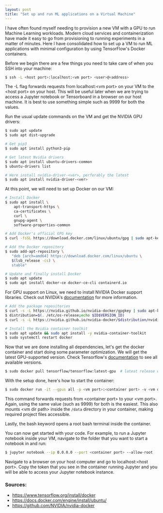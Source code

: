 ```yaml
---
layout: post
title: "Set up and run ML applications on a Virtual Machine"
---
```


I have often found myself needing to provision a new VM with a GPU to run Machine Learning workloads. Modern cloud services and containerization have made it easy to go from provisioning to running experiments in a matter of minutes. Here I have consolidated how to set up a VM to run ML applications with minimal configuration by using TensorFlow's Docker containers.

Before we begin there are a few things you need to take care of when you SSH into your machine:

```bash
$ ssh -L <host port>:localhost:<vm port> <user>@<address>
```

The -L flag forwards requests from localhost:\<vm port\> on your VM to the \<host port\> on your host. This will be useful later when we are trying to access a Jupyter notebook or Tensorboard in a browser on our host machine. It is best to use something simple such as 9999 for both the values.

Run the usual update commands on the VM and get the NVIDIA GPU drivers:

```bash
$ sudo apt update
$ sudo apt dist-upgrade

# Get pip3
$ sudo apt install python3-pip

# Get latest Nvidia drivers
$ sudo apt install ubuntu-drivers-common
$ ubuntu-drivers list

# Here install nvidia-driver-<ver>, perferably the latest
$ sudo apt install nvidia-driver-<ver>
```

At this point, we will need to set up Docker on our VM:

```bash
# Install Docker
$ sudo apt install \
    apt-transport-https \
    ca-certificates \
    curl \
    gnupg-agent \
    software-properties-common

# Add Docker's official GPG key
$ curl -fsSL https://download.docker.com/linux/ubuntu/gpg | sudo apt-key add -

# Add the Docker repository
$ sudo add-apt-repository \
   "deb [arch=amd64] https://download.docker.com/linux/ubuntu \
   $(lsb_release -cs) \
   stable"

# Update and finally install Docker
$ sudo apt update
$ sudo apt install docker-ce docker-ce-cli containerd.io
```

For GPU support on Linux, we need to install NVIDIA Docker support libraries. Check out NVIDIA's [documentation](https://nvidia.github.io/nvidia-docker/) for more information.

```bash
# Add the package repositories
$ curl -s -L https://nvidia.github.io/nvidia-docker/gpgkey | sudo apt-key add -
$ distribution=$(. /etc/os-release;echo $ID$VERSION_ID)
$ curl -s -L https://nvidia.github.io/nvidia-docker/$distribution/nvidia-docker. \ list | sudo tee /etc/apt/sources.list.d/nvidia-docker.list

# Install the Nvidia container toolkit
$ sudo apt update && sudo apt install -y nvidia-container-toolkit
$ sudo systemctl restart docker
```
Now that we are done installing all dependencies, let's get the docker container and start doing some parameter optimization. We will get the latest GPU-supported version. Check Tensorflow's [documentation](https://www.tensorflow.org/install/docker) to see all available versions. 

```bash
$ sudo docker pull tensorflow/tensorflow:latest-gpu  # latest release w/ GPU support
```

With the setup done, here's how to start the container:

```bash
$ sudo docker run -it --gpus all -p <vm port>:<container port> -v <vm dir path>:/data tensorflow/tensorflow:latest-gpu bash
```

This command forwards requests from \<container port\> to your \<vm port\>. Again, using the same value (such as 9999) for both is the easiest. This also mounts \<vm dir path\> inside the `/data` directory in your container, making required project files accessible.

Lastly, the bash keyword opens a root bash terminal inside the container.

You can now get started with your code. For example, to run a Jupyter notebook inside your VM, navigate to the folder that you want to start a notebook in and run:

```bash
$ jupyter notebook --ip 0.0.0.0 --port <container port> --allow-root
```

Navigate to a browser on your host computer and go to localhost:\<host port\>. Copy the token that you see in the container running Jupyter and you will be able to access your Jupyter notebook instance.

### Sources:
* <https://www.tensorflow.org/install/docker>
* <https://docs.docker.com/engine/install/ubuntu/>
* <https://github.com/NVIDIA/nvidia-docker>